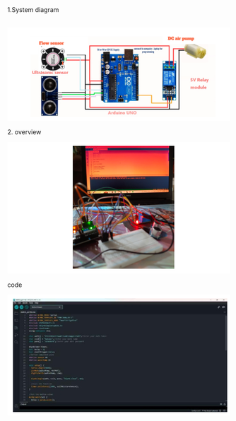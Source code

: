 <br><p>1.System diagram</p>
   <br>
   <img src="assets/1.png">
   <br>
  <p>2. overview</p> 
   <img src="2.png">
   <br>
   <p> code </p> 
   <img src="assets/3.png">
   <br>
